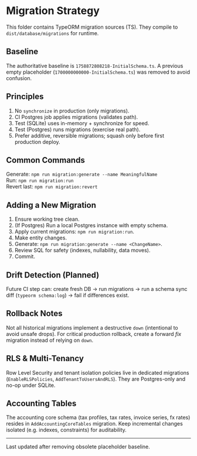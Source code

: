 # Migration Strategy

This folder contains TypeORM migration sources (TS). They compile to `dist/database/migrations` for runtime.

## Baseline

The authoritative baseline is `1758872808218-InitialSchema.ts`. A previous empty placeholder (`1700000000000-InitialSchema.ts`) was removed to avoid confusion.

## Principles

1. No `synchronize` in production (only migrations).
2. CI Postgres job applies migrations (validates path).
3. Test (SQLite) uses in-memory + synchronize for speed.
4. Test (Postgres) runs migrations (exercise real path).
5. Prefer additive, reversible migrations; squash only before first production deploy.

## Common Commands

Generate: `npm run migration:generate --name MeaningfulName`  
Run: `npm run migration:run`  
Revert last: `npm run migration:revert`

## Adding a New Migration

1. Ensure working tree clean.
2. (If Postgres) Run a local Postgres instance with empty schema.
3. Apply current migrations: `npm run migration:run`.
4. Make entity changes.
5. Generate: `npm run migration:generate --name <ChangeName>`.
6. Review SQL for safety (indexes, nullability, data moves).
7. Commit.

## Drift Detection (Planned)

Future CI step can: create fresh DB → run migrations → run a schema sync diff (`typeorm schema:log`) → fail if differences exist.

## Rollback Notes

Not all historical migrations implement a destructive `down` (intentional to avoid unsafe drops). For critical production rollback, create a forward *fix* migration instead of relying on `down`.

## RLS & Multi-Tenancy

Row Level Security and tenant isolation policies live in dedicated migrations (`EnableRLSPolicies`, `AddTenantToUsersAndRLS`). They are Postgres-only and no-op under SQLite.

## Accounting Tables

The accounting core schema (tax profiles, tax rates, invoice series, fx rates) resides in `AddAccountingCoreTables` migration. Keep incremental changes isolated (e.g. indexes, constraints) for auditability.

---
Last updated after removing obsolete placeholder baseline.
